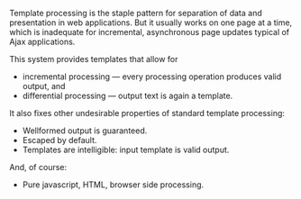 Template processing is the staple pattern for separation of data and presentation in web applications. But it usually works on one page at a time, which is inadequate for incremental, asynchronous page updates typical of Ajax applications.

This system provides templates that allow for
  * incremental processing — every processing operation produces valid output, and
  * differential processing — output text is again a template.

It also fixes other undesirable properties of standard template processing:
  * Wellformed output is guaranteed.
  * Escaped by default.
  * Templates are intelligible: input template is valid output.

And, of course:
  * Pure javascript, HTML, browser side processing.